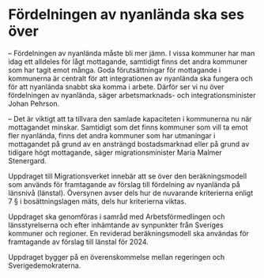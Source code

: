 # Fördelningen av nyanlända ska ses över

– Fördelningen av nyanlända måste bli mer jämn. I vissa kommuner har man idag ett alldeles för lågt mottagande, samtidigt finns det andra kommuner som har tagit emot många. Goda förutsättningar för mottagande i kommunerna är centralt för att integrationen av nyanlända ska fungera och för att nyanlända snabbt ska komma i arbete. Därför ser vi nu över fördelningen av nyanlända, säger arbetsmarknads- och integrationsminister Johan Pehrson.

– Det är viktigt att ta tillvara den samlade kapaciteten i kommunerna nu när mottagandet minskar. Samtidigt som det finns kommuner som vill ta emot fler nyanlända, finns det andra kommuner som har utmaningar i mottagandet på grund av en ansträngd bostadsmarknad eller på grund av tidigare högt mottagande, säger migrationsminister Maria Malmer Stenergard.

Uppdraget till Migrationsverket innebär att se över den beräkningsmodell som används för framtagande av förslag till fördelning av nyanlända på länsnivå (länstal). Översynen avser dels hur de nuvarande kriterierna enligt 7 § i bosättningslagen mäts, dels hur kriterierna viktas.

Uppdraget ska genomföras i samråd med Arbetsförmedlingen och länsstyrelserna och efter inhämtande av synpunkter från Sveriges kommuner och regioner. En reviderad beräkningsmodell ska användas för framtagande av förslag till länstal för 2024.

Uppdraget bygger på en överenskommelse mellan regeringen och Sverigedemokraterna.
